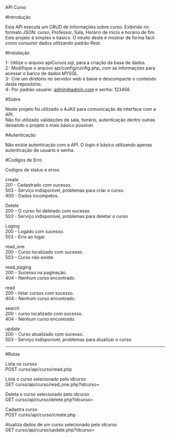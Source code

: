 API Curso

#Introdução</br>

Esta API executa um CRUD de informações sobre curso. 
Exibindo no formato JSON: curso, Professor, Sala, Horário de início e horário de fim. 
Este projeto é simples e básico. 
O intuito deste é mostrar de forma fácil como consumir dados utilizando padrão Rest.

#Instalação</br>

1- Utilize o arquivo apiCursos.sql, para a criação da base de dados.</br>
2- Modifique o arquivo api/config/config.php, com as informações para acessar o banco de dados MYSQL.</br>
3- Crie um diretório no servidor web e baixe e descompacte o conteúdo deste repositório.</br>
4- Por padrão usuario: admin@admin.com e senha: 123456.</br>

#Sobre</br>

Neste projeto foi utilizado o AJAX para comunicação da interface com a API. </br>
Não foi utilizado validações de sala, horário, autenticação dentro outras deixando o projeto o mais básico possível.</br>

#Autenticação</br>

Não existe autenticação com a API. O login é básico utilizando apenas autenticação de usuario e senha.</br>

#Codigos de Erro</br>

Codigos de status e erros.</br>

create</br>
201 - Cadastrado com sucesso. </br>
503 - Serviço indisponível, problemas para criar o curso. </br>
400 - Dados incompetos.</br>

Delete</br>
200 - O curso foi deletado com sucesso. </br>
503 - Serviço indisponível, problemas para deletar o curso</br>

Loging</br>
200 - Logado com sucesso. </br>
503 - Erro ao logar.</br>

read_one</br>
200 - Curso localizado com sucesso. </br>
503 - Curso não existe.</br>

read_paging</br>
200 - Sucesso na paginação. </br>
404 - Nenhum curso encontrado.</br>

read</br>
200 - listar cursos com sucesso. </br>
404 - Nenhum curso encontrado.</br>

search</br>
200 - curso localizado com sucesso. </br>
404 - Nenhum curso encontrado.</br>

update</br>
200 - Curso atualizado com sucesso. </br>
503 - Serviço indisponível, problemas para atualizar o curso.</br>

----------------------------------------------------
#Rotas</br>

Lista os cursos</br>
POST curso/api/curso/read.php</br>

Lista o curso selecionado pelo idcurso</br>
GET curso/api/curso/read_one.php?idcurso=</br>

Deleta o curso selecionado pelo idcurso</br>
GET curso/api/curso/delete.php?idcurso=</br>

Cadastra curso</br>
POST curso/api/curso/create.php</br>

Atualiza dados de um curso selecionado pelo idcurso</br>
GET curso/api/curso/update.php?idcurso=</br>

